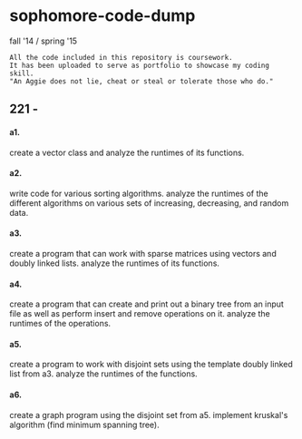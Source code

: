 # sophomore-code-dump

fall '14 / spring '15

    All the code included in this repository is coursework. 
    It has been uploaded to serve as portfolio to showcase my coding skill. 
    "An Aggie does not lie, cheat or steal or tolerate those who do."

## 221 -

#### a1. 

create a vector class and analyze the runtimes of its functions.

#### a2. 

write code for various sorting algorithms. analyze the runtimes of the different algorithms on various sets of increasing, decreasing, and random data.

#### a3. 

create a program that can work with sparse matrices using vectors and doubly linked lists. analyze the runtimes of its functions.

#### a4. 

create a program that can create and print out a binary tree from an input file as well as perform insert and remove operations on it. analyze the runtimes of the operations.

#### a5. 

create a program to work with disjoint sets using the template doubly linked list from a3. analyze the runtimes of the functions.

#### a6. 

create a graph program using the disjoint set from a5. implement kruskal's algorithm (find minimum spanning tree).